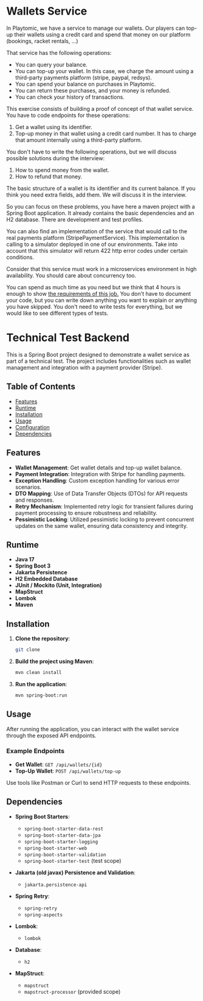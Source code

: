# Wallets Service
In Playtomic, we have a service to manage our wallets. Our players can top-up their wallets using a credit card and spend that money on our platform (bookings, racket rentals, ...)

That service has the following operations:
- You can query your balance.
- You can top-up your wallet. In this case, we charge the amount using a third-party payments platform (stripe, paypal, redsys).
- You can spend your balance on purchases in Playtomic. 
- You can return these purchases, and your money is refunded.
- You can check your history of transactions.

This exercise consists of building a proof of concept of that wallet service.
You have to code endpoints for these operations:
1. Get a wallet using its identifier.
1. Top-up money in that wallet using a credit card number. It has to charge that amount internally using a third-party platform.

You don't have to write the following operations, but we will discuss possible solutions during the interview:
1. How to spend money from the wallet.
1. How to refund that money.

The basic structure of a wallet is its identifier and its current balance. If you think you need extra fields, add them. We will discuss it in the interview. 

So you can focus on these problems, you have here a maven project with a Spring Boot application. It already contains
the basic dependencies and an H2 database. There are development and test profiles.

You can also find an implementation of the service that would call to the real payments platform (StripePaymentService).
This implementation is calling to a simulator deployed in one of our environments. Take into account
that this simulator will return 422 http error codes under certain conditions.

Consider that this service must work in a microservices environment in high availability. You should care about concurrency too.

You can spend as much time as you need but we think that 4 hours is enough to show [the requirements of this job.](OFFER.md)
You don't have to document your code, but you can write down anything you want to explain or anything you have skipped.
You don't need to write tests for everything, but we would like to see different types of tests.


# Technical Test Backend

This is a Spring Boot project designed to demonstrate a wallet service as part of a technical test. The project includes functionalities such as wallet management and integration with a payment provider (Stripe).

## Table of Contents

- [Features](#features)
- [Runtime](#runtime)
- [Installation](#installation)
- [Usage](#usage)
- [Configuration](#configuration)
- [Dependencies](#dependencies)

## Features

- **Wallet Management**: Get wallet details and top-up wallet balance.
- **Payment Integration**: Integration with Stripe for handling payments.
- **Exception Handling**: Custom exception handling for various error scenarios.
- **DTO Mapping**: Use of Data Transfer Objects (DTOs) for API requests and responses.
- **Retry Mechanism**: Implemented retry logic for transient failures during payment processing to ensure robustness and reliability.
- **Pessimistic Locking**: Utilized pessimistic locking to prevent concurrent updates on the same wallet, ensuring data consistency and integrity.

## Runtime

- **Java 17**
- **Spring Boot 3**
- **Jakarta Persistence**
- **H2 Embedded Database**
- **JUnit / Mockito (Unit, Integration)**
- **MapStruct**
- **Lombok**
- **Maven**

## Installation

1. **Clone the repository**:
    ```sh
    git clone
    ```

2. **Build the project using Maven**:
    ```sh
    mvn clean install
    ```

3. **Run the application**:
    ```sh
    mvn spring-boot:run
    ```

## Usage

After running the application, you can interact with the wallet service through the exposed API endpoints.

### Example Endpoints

- **Get Wallet**: `GET /api/wallets/{id}`
- **Top-Up Wallet**: `POST /api/wallets/top-up`

Use tools like Postman or Curl to send HTTP requests to these endpoints.

## Dependencies

- **Spring Boot Starters**:
    - `spring-boot-starter-data-rest`
    - `spring-boot-starter-data-jpa`
    - `spring-boot-starter-logging`
    - `spring-boot-starter-web`
    - `spring-boot-starter-validation`
    - `spring-boot-starter-test` (test scope)

- **Jakarta (old javax) Persistence and Validation**:
    - `jakarta.persistence-api`

- **Spring Retry**:
    - `spring-retry`
    - `spring-aspects`

- **Lombok**:
    - `lombok`

- **Database**:
    - `h2`

- **MapStruct**:
    - `mapstruct`
    - `mapstruct-processor` (provided scope)